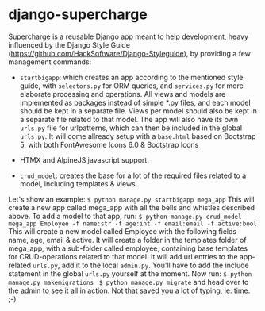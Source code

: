 # django-supercharge

Supercharge is a reusable Django app meant to help development, heavy influenced by the Django Style Guide (https://github.com/HackSoftware/Django-Styleguide), by providing a few management commands:

- `startbigapp`: which creates an app according to the mentioned style guide, with `selectors.py` for ORM queries, and `services.py` for more elaborate processing and operations. All views and models are
implemented as packages instead of simple *.py files, and each model should be kept in a separate file. Views per model should also be kept in a separate file related to that model. The app will also have
its own `urls.py` file for urlpatterns, which can then be included in the global `urls.py`. It will come allready setup with a `base.html` based on Bootstrap 5, with both FontAwesome Icons 6.0 & Bootstrap Icons 
+ HTMX and AlpineJS javascript support.

- `crud_model`: creates the base for a lot of the required files related to a model, including templates & views.

Let's show an example:
`$ python manage.py startbigapp mega_app`
This will create a new app called mega_app with all the bells and whistles described above. To add a model to that app, run:
`$ python manage.py crud_model mega_app Employee -f name:str -f age:int -f email:email -f active:bool`
This will create a new model called Employee with the following fields name, age, email & active. It will create a folder in the templates folder of mega_app, with a sub-folder called employee,
containing base templates for CRUD-operations related to that model. It will add url entries to the app-related `urls.py`, add it to the local `admin.py`. You'll have to add the include statement
in the global `urls.py` yourself at the moment. Now run:
`$ python manage.py makemigrations `
`$ python manage.py migrate`
and head over to the admin to see it all in action. Not that saved you a lot of typing, ie. time. ;-)